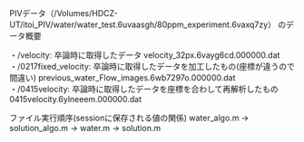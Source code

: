 PIVデータ（/Volumes/HDCZ-UT/itoi_PIV/water/water_test.6uvaasgh/80ppm_experiment.6vaxq7zy）
のデータ概要

・/velocity: 卒論時に取得したデータ
  velocity_32px.6vayg6cd.000000.dat
・/0217fixed_velocity: 卒論時に取得したデータを加工したもの(座標が違うので間違い)
  previous_water_Flow_images.6wb7297o.000000.dat
・/0415velocity: 卒論時に取得したデータを座標を合わして再解析したもの
  0415velocity.6ylneeem.000000.dat

ファイル実行順序(sessionに保存される値の関係)
water_algo.m → solution_algo.m → water.m → solution.m
